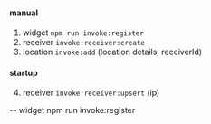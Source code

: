 #### manual

1.  widget `npm run invoke:register`
2.  receiver `invoke:receiver:create`
3.  location `invoke:add` (location details, receiverId)

#### startup

4.  receiver `invoke:receiver:upsert` (ip)

-- widget
npm run invoke:register
